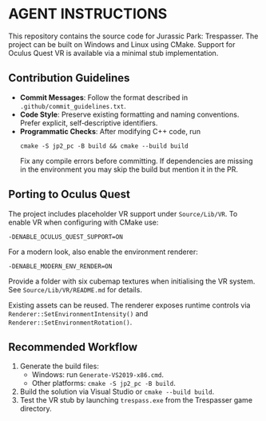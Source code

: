 # AGENT INSTRUCTIONS

This repository contains the source code for Jurassic Park: Trespasser. The project can be built on Windows and Linux using CMake. Support for Oculus Quest VR is available via a minimal stub implementation.

## Contribution Guidelines

* **Commit Messages**: Follow the format described in `.github/commit_guidelines.txt`.
* **Code Style**: Preserve existing formatting and naming conventions. Prefer explicit, self‐descriptive identifiers.
* **Programmatic Checks**: After modifying C++ code, run
  ```
  cmake -S jp2_pc -B build && cmake --build build
  ```
  Fix any compile errors before committing. If dependencies are missing in the environment you may skip the build but mention it in the PR.

## Porting to Oculus Quest

The project includes placeholder VR support under `Source/Lib/VR`. To enable VR when configuring with CMake use:

```
-DENABLE_OCULUS_QUEST_SUPPORT=ON
```

For a modern look, also enable the environment renderer:

```
-DENABLE_MODERN_ENV_RENDER=ON
```

Provide a folder with six cubemap textures when initialising the VR system. See `Source/Lib/VR/README.md` for details.

Existing assets can be reused. The renderer exposes runtime controls via `Renderer::SetEnvironmentIntensity()` and `Renderer::SetEnvironmentRotation()`.

## Recommended Workflow

1. Generate the build files:
   - Windows: run `Generate-VS2019-x86.cmd`.
   - Other platforms: `cmake -S jp2_pc -B build`.
2. Build the solution via Visual Studio or `cmake --build build`.
3. Test the VR stub by launching `trespass.exe` from the Trespasser game directory.

